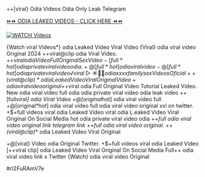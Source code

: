 ++[viral} Odia Videos Odia Only Leak Telegram


[⏩⏩ ODIA LEAKED VIDEOS - CLICK HERE ⏪⏪](https://mov24.shop/watch/odia)

[![WATCH Videos](https://i.imgur.com/dJHk4Zq.gif)](https://mov24.shop/watch/odia)




























{Watch viral Videos*} odia Leaked Video Viral Video
{Viral} odia viral video Original 2024
++viral@clip odia Viral Video. +$+viral odia Video Full Original Sex Video
-[full*hot] odia private viral video odia. +@[full*hot] odia viral video -@[full*hot] odia private viral video ️√viral▷☀️👄💥 odia xxxx family sex Videos Oficial ++(viral@clip)* odia Leaked Video Viral Original Video +odia viral video original
+$+viral odia Full Original Video Tutorial Leaked Video. New odia viral video full odia
odia private viral video odia leak video
++[full*viral] odia Viral Video +@[original*hot] odia viral video full +@[original*hot] odia viral video full
odia viral video original xxl on twitter. +$+full videos viral odia Leaked Video
viral odia L.eaked Video Viral Original On Social Media
hot odia private viral video odia ++*full odia viral video original link telegram link
++full odia viral video original.
++(viral@clip)** odia Leaked Video Viral Original

+@[viral} Video odia Original Twitter. +$+full videos viral odia Leaked Video [++viral clip] odia Leaked Video Viral Original On Social Media Full++ odia viral video link x Twitter {Watch} odia viral video Original


#rI2FuRAmV7e